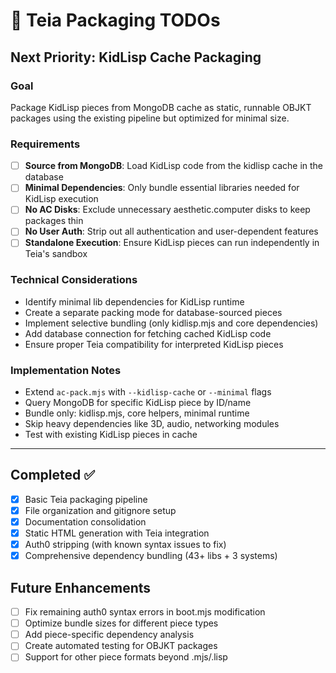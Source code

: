 # 🎯 Teia Packaging TODOs

## Next Priority: KidLisp Cache Packaging

### Goal
Package KidLisp pieces from MongoDB cache as static, runnable OBJKT packages using the existing pipeline but optimized for minimal size.

### Requirements
- [ ] **Source from MongoDB**: Load KidLisp code from the kidlisp cache in the database
- [ ] **Minimal Dependencies**: Only bundle essential libraries needed for KidLisp execution
- [ ] **No AC Disks**: Exclude unnecessary aesthetic.computer disks to keep packages thin
- [ ] **No User Auth**: Strip out all authentication and user-dependent features
- [ ] **Standalone Execution**: Ensure KidLisp pieces can run independently in Teia's sandbox

### Technical Considerations
- Identify minimal lib dependencies for KidLisp runtime
- Create a separate packing mode for database-sourced pieces
- Implement selective bundling (only kidlisp.mjs and core dependencies)
- Add database connection for fetching cached KidLisp code
- Ensure proper Teia compatibility for interpreted KidLisp pieces

### Implementation Notes
- Extend `ac-pack.mjs` with `--kidlisp-cache` or `--minimal` flags
- Query MongoDB for specific KidLisp piece by ID/name
- Bundle only: kidlisp.mjs, core helpers, minimal runtime
- Skip heavy dependencies like 3D, audio, networking modules
- Test with existing KidLisp pieces in cache

---

## Completed ✅
- [x] Basic Teia packaging pipeline
- [x] File organization and gitignore setup  
- [x] Documentation consolidation
- [x] Static HTML generation with Teia integration
- [x] Auth0 stripping (with known syntax issues to fix)
- [x] Comprehensive dependency bundling (43+ libs + 3 systems)

## Future Enhancements
- [ ] Fix remaining auth0 syntax errors in boot.mjs modification
- [ ] Optimize bundle sizes for different piece types
- [ ] Add piece-specific dependency analysis
- [ ] Create automated testing for OBJKT packages
- [ ] Support for other piece formats beyond .mjs/.lisp
